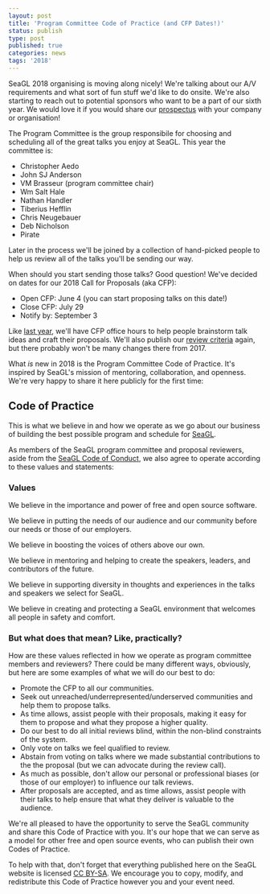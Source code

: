 ```yaml
---
layout: post
title: 'Program Committee Code of Practice (and CFP Dates!)'
status: publish
type: post
published: true
categories: news
tags: '2018'
---
```


SeaGL 2018 organising is moving along nicely! We're talking about our A/V requirements and what sort of fun stuff we'd like to do onsite. We're also starting to reach out to potential sponsors who want to be a part of our sixth year. We would love it if you would share our [prospectus](https://seagl.org/sponsors/SeaGL_Exhibitor_Sponsor_Prospectus_2018.pdf) with your company or organisation! 

The Program Committee is the group responsibile for choosing and scheduling all of the great talks you enjoy at SeaGL. This year the committee is:

* Christopher Aedo
* John SJ Anderson
* VM Brasseur (program committee chair)
* Wm Salt Hale
* Nathan Handler
* Tiberius Hefflin
* Chris Neugebauer
* Deb Nicholson
* Pirate

Later in the process we'll be joined by a collection of hand-picked people to help us review all of the talks you'll be sending our way.

When should you start sending those talks? Good question! We've decided on dates for our 2018 Call for Proposals (aka CFP):

* Open CFP: June 4 (you can start proposing talks on this date!)
* Close CFP: July 29
* Notify by: September 3

Like [last year](https://seagl.org/news/2017/06/19/CFP-open.html), we'll have CFP office hours to help people brainstorm talk ideas and craft their proposals. We'll also publish our [review criteria](https://seagl.org/news/2017/08/17/CFP_selection_criteria.html) again, but there probably won't be many changes there from 2017.

What _is_ new in 2018 is the Program Committee Code of Practice. It's inspired by SeaGL's mission of mentoring, collaboration, and openness. We're very happy to share it here publicly for the first time:

## Code of Practice

This is what we believe in and how we operate as we go about our business of building the best possible program and schedule for [SeaGL](https://seagl.org).

As members of the SeaGL program committee and proposal reviewers, aside from the [SeaGL Code of Conduct](https://seagl.org/code_of_conduct.html), we also agree to operate according to these values and statements: 

### Values

We believe in the importance and power of free and open source software.

We believe in putting the needs of our audience and our community before our needs or those of our employers.

We believe in boosting the voices of others above our own.

We believe in mentoring and helping to create the speakers, leaders, and contributors of the future.

We believe in supporting diversity in thoughts and experiences in the talks and speakers we select for SeaGL.

We believe in creating and protecting a SeaGL environment that welcomes all people in safety and comfort.

### But what does that mean? Like, practically?

How are these values reflected in how we operate as program committee members and reviewers? There could be many different ways, obviously, but here are some examples of what we will do our best to do:

* Promote the CFP to all our communities.
* Seek out unreached/underrepresented/underserved communities and help them to propose talks.
* As time allows, assist people with their proposals, making it easy for them to propose and what they propose a higher quality.
* Do our best to do all initial reviews blind, within the non-blind constraints of the system.
* Only vote on talks we feel qualified to review.
* Abstain from voting on talks where we made substantial contributions to the the proposal (but we can advocate during the review call).
* As much as possible, don't allow our personal or professional biases (or those of our employer) to influence our talk reviews.
* After proposals are accepted, and as time allows, assist people with their talks to help ensure that what they deliver is valuable to the audience.

We're all pleased to have the opportunity to serve the SeaGL community and share this Code of Practice with you. It's our hope that we can serve as a model for other free and open source events, who can publish their own Codes of Practice.

To help with that, don't forget that everything published here on the SeaGL website is licensed [CC BY-SA](https://creativecommons.org/licenses/by-sa/4.0/). We encourage you to copy, modify, and redistribute this Code of Practice however you and your event need.
